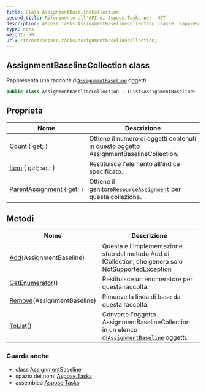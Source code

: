 ```yaml
---
title: Class AssignmentBaselineCollection
second_title: Riferimento all'API di Aspose.Tasks per .NET
description: Aspose.Tasks.AssignmentBaselineCollection classe. Rappresenta una raccolta diAssignmentBaseline oggetti.
type: docs
weight: 60
url: /it/net/aspose.tasks/assignmentbaselinecollection/
---
```

## AssignmentBaselineCollection class

Rappresenta una raccolta di[`AssignmentBaseline`](../assignmentbaseline/) oggetti.

```csharp
public class AssignmentBaselineCollection : IList<AssignmentBaseline>
```

## Proprietà

| Nome | Descrizione |
| --- | --- |
| [Count](../../aspose.tasks/assignmentbaselinecollection/count/) { get; } | Ottiene il numero di oggetti contenuti in questo oggetto AssignmentBaselineCollection. |
| [Item](../../aspose.tasks/assignmentbaselinecollection/item/) { get; set; } | Restituisce l'elemento all'indice specificato. |
| [ParentAssignment](../../aspose.tasks/assignmentbaselinecollection/parentassignment/) { get; } | Ottiene il genitore[`ResourceAssignment`](../resourceassignment/) per questa collezione. |

## Metodi

| Nome | Descrizione |
| --- | --- |
| [Add](../../aspose.tasks/assignmentbaselinecollection/add/)(AssignmentBaseline) | Questa è l'implementazione stub del metodo Add di ICollection, che genera solo NotSupportedException |
| [GetEnumerator](../../aspose.tasks/assignmentbaselinecollection/getenumerator/)() | Restituisce un enumeratore per questa raccolta. |
| [Remove](../../aspose.tasks/assignmentbaselinecollection/remove/)(AssignmentBaseline) | Rimuove la linea di base da questa raccolta. |
| [ToList](../../aspose.tasks/assignmentbaselinecollection/tolist/)() | Converte l'oggetto AssignmentBaselineCollection in un elenco di[`AssignmentBaseline`](../assignmentbaseline/) oggetti. |

### Guarda anche

* class [AssignmentBaseline](../assignmentbaseline/)
* spazio dei nomi [Aspose.Tasks](../../aspose.tasks/)
* assemblea [Aspose.Tasks](../../)


